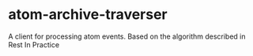 atom-archive-traverser
======================

A client for processing atom events. Based on the algorithm described in Rest In Practice